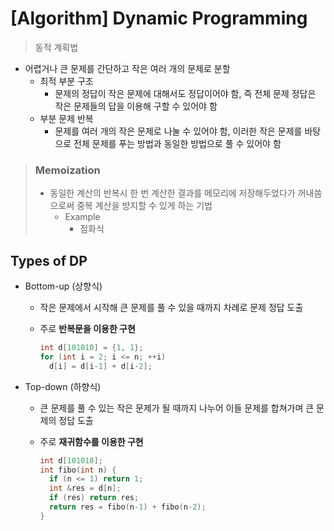 # [Algorithm] Dynamic Programming

> 동적 계획법

- 어렵거나 큰 문제를 간단하고 작은 여러 개의 문제로 분할
    - 최적 부분 구조
        - 문제의 정답이 작은 문제에 대해서도 정답이어야 함, 즉 전체 문제 정답은 작은 문제들의 답을 이용해 구할 수 있어야 함
    - 부분 문제 반복
        - 문제를 여러 개의 작은 문제로 나눌 수 있어야 함, 이러한 작은 문제를 바탕으로 전체 문제를 푸는 방법과 동일한 방법으로 풀 수 있어야 함

> ### Memoization
>
> - 동일한 계산의 반복시 한 번 계산한 결과를 메모리에 저장해두었다가 꺼내씀으로써 중복 계산을 방지할 수 있게 하는 기법
>     * Example
>         * 점화식



## Types of DP

- Bottom-up (상향식)

    - 작은 문제에서 시작해 큰 문제를 풀 수 있을 때까지 차례로 문제 정답 도출

    - 주로 **반복문을 이용한 구현**

        ```c
        int d[101010] = {1, 1};
        for (int i = 2; i <= n; ++i)
          d[i] = d[i-1] + d[i-2];
        ```

        

- Top-down (하향식)

    - 큰 문제를 풀 수 있는 작은 문제가 될 때까지 나누어 이들 문제를 합쳐가며 큰 문제의 정답 도출

    - 주로 **재귀함수를 이용한 구현**

        ```c
        int d[101010];
        int fibo(int n) {
          if (n <= 1) return 1;
          int &res = d[n];
          if (res) return res;
          return res = fibo(n-1) + fibo(n-2);
        }
        ```

